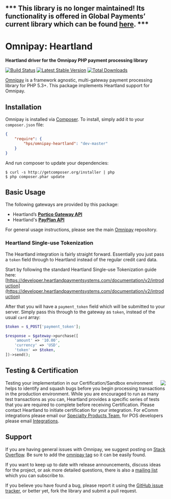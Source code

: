 ## *** This library is no longer maintained! Its functionality is offered in Global Payments’ current library which can be found [here](https://github.com/globalpayments/omnipay-globalpayments). ***

# Omnipay: Heartland

**Heartland driver for the Omnipay PHP payment processing library**

[![Build Status](https://travis-ci.org/hps/omnipay-heartland.png?branch=master)](https://travis-ci.org/hps/omnipay-heartland)
[![Latest Stable Version](https://poser.pugx.org/hps/omnipay-heartland/version.png)](https://packagist.org/packages/hps/omnipay-heartland)
[![Total Downloads](https://poser.pugx.org/hps/omnipay-heartland/d/total.png)](https://packagist.org/packages/hps/omnipay-heartland)

[Omnipay](https://github.com/thephpleague/omnipay) is a framework agnostic, multi-gateway payment
processing library for PHP 5.3+. This package implements Heartland support for Omnipay.

## Installation

Omnipay is installed via [Composer](http://getcomposer.org/). To install, simply add it
to your `composer.json` file:

```json
{
    "require": {
        "hps/omnipay-heartland": "dev-master"
    }
}
```

And run composer to update your dependencies:

    $ curl -s http://getcomposer.org/installer | php
    $ php composer.phar update

## Basic Usage

The following gateways are provided by this package:

* Heartland’s [**Portico Gateway API**](http://developer.heartlandpaymentsystems.com/Portico)
* Heartland's [**PayPlan API**](https://developer.heartlandpaymentsystems.com/Resource/download/payplan-devguide)

For general usage instructions, please see the main [Omnipay](https://github.com/thephpleague/omnipay)
repository.

### Heartland Single-use Tokenization

The Heartland integration is fairly straight forward. Essentially you just pass
a `token` field through to Heartland instead of the regular credit card data.

Start by following the standard Heartland Single-use Tokenization guide here:
[https://developer.heartlandpaymentsystems.com/documentation/v2/introduction](https://developer.heartlandpaymentsystems.com/documentation/v2/introduction)

After that you will have a `payment_token` field which will be submitted to your server.
Simply pass this through to the gateway as `token`, instead of the usual `card` array:

```php
$token = $_POST['payment_token'];

$response = $gateway->purchase([
    'amount' => '10.00',
    'currency' => 'USD',
    'token' => $token,
])->send();
```

## Testing & Certification

<img src="http://developer.heartlandpaymentsystems.com/Resource/Download/sdk-readme-icon-tools" align="right"/>
Testing your implementation in our Certification/Sandbox environment helps to identify and squash bugs before you begin processing transactions in the production environment. While you are encouraged to run as many test transactions as you can, Heartland provides a specific series of tests that you are required to complete before receiving Certification. Please contact Heartland to initiate certification for your integration. For eComm integrations please email our <a href="mailto:SecureSubmitCert@e-hps.com?Subject=Certification Request&Body=I am ready to start certifying my integration! ">Specialty Products Team</a>, for POS developers please email <a href="mailto:integration@e-hps.com?Subject=Certification Request&Body=I am ready to start certifying my integration! ">Integrations</a>.

## Support

If you are having general issues with Omnipay, we suggest posting on
[Stack Overflow](http://stackoverflow.com/). Be sure to add the
[omnipay tag](http://stackoverflow.com/questions/tagged/omnipay) so it can be easily found.

If you want to keep up to date with release announcements, discuss ideas for the project,
or ask more detailed questions, there is also a [mailing list](https://groups.google.com/forum/#!forum/omnipay) which
you can subscribe to.

If you believe you have found a bug, please report it using the [GitHub issue tracker](https://github.com/hps/omnipay-heartland/issues),
or better yet, fork the library and submit a pull request.
